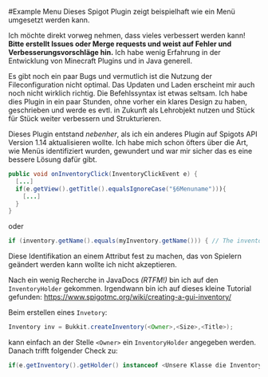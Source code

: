 #Example Menu
Dieses Spigot Plugin zeigt beispielhaft wie ein Menü umgesetzt werden kann.

Ich möchte direkt vorweg nehmen, dass vieles verbessert werden kann! __Bitte erstellt Issues oder Merge requests und weist auf Fehler und Verbesserungsvorschläge hin.__
Ich habe wenig Erfahrung in der Entwicklung von Minecraft Plugins und in Java generell.

Es gibt noch ein paar Bugs und vermutlich ist die Nutzung der Fileconfiguration nicht optimal.
Das Updaten und Laden erscheint mir auch noch nicht wirklich richtig.
Die Befehlssyntax ist etwas seltsam. Ich habe dies Plugin in ein paar Stunden, ohne vorher ein klares Design zu haben, geschrieben und werde es evtl. in Zukunft als Lehrobjekt nutzen und Stück für Stück weiter verbessern und Strukturieren.

Dieses Plugin entstand _nebenher_, als ich ein anderes Plugin auf Spigots API Version 1.14 aktualisieren wollte.
 Ich habe mich schon öfters über die Art, wie Menüs identifiziert wurden, gewundert und war mir sicher das es eine bessere Lösung dafür gibt.
```java
public void onInventoryClick(InventoryClickEvent e) {
  [...]
  if(e.getView().getTitle().equalsIgnoreCase("§6Menuname"))){
    [...]
  }
}
```
oder 
```java
if (inventory.getName().equals(myInventory.getName())) { // The inventory is our custom Inventory
```
Diese Identifikation an einem Attribut fest zu machen, das von Spielern geändert werden kann wollte ich nicht akzeptieren.

Nach ein wenig Recherche in JavaDocs _(RTFM!)_ bin ich auf den `InventoryHolder` gekommen. Irgendwann bin ich auf dieses kleine Tutorial gefunden: https://www.spigotmc.org/wiki/creating-a-gui-inventory/

Beim erstellen eines `Invetory`:
```java
Inventory inv = Bukkit.createInventory(<Owner>,<Size>,<Title>);
```
kann einfach an der Stelle `<Owner>` ein `InventoryHolder` angegeben werden.
Danach trifft folgender Check zu:
```java
if(e.getInventory().getHolder() instanceof <Unsere Klasse die InventoryHolder implementiert>))
```